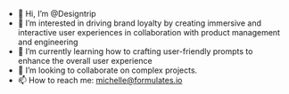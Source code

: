 - 👋 Hi, I’m @Designtrip
- 👀 I’m interested in driving brand loyalty by creating immersive and interactive user experiences in collaboration with product management and engineering
- 🌱 I’m currently learning how to crafting user-friendly prompts to enhance the overall user experience
- 💞️ I’m looking to collaborate on complex projects.
- 📫 How to reach me: michelle@formulates.io

<!---
Designtrip/Designtrip is a ✨ special ✨ repository because its `README.md` (this file) appears on your GitHub profile.
You can click the Preview link to take a look at your changes.
--->
